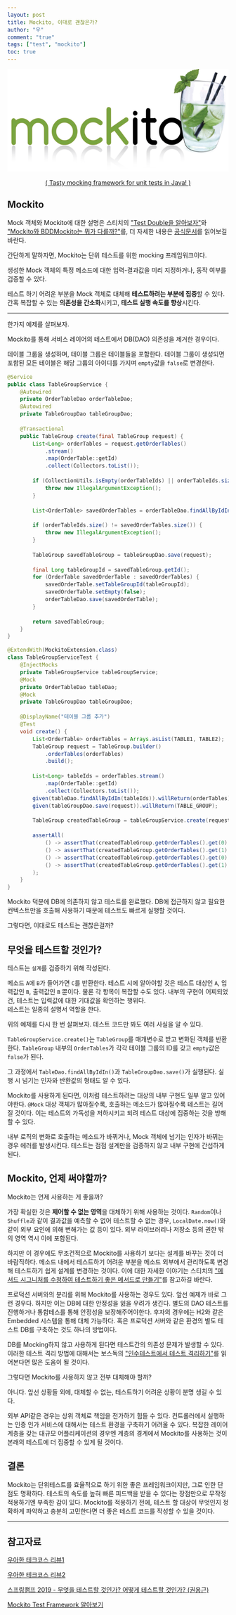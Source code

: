```yaml
---
layout: post
title: Mockito, 이대로 괜찮은가?
author: "우"
comment: "true"
tags: ["test", "mockito"]
toc: true
---
```


![mockito-logo](../images/2020-10-16-mockito-1.png)
<p style="text-align:center;">
<a href="https://site.mockito.org" target="_blank">( Tasty mocking framework for unit tests in Java! )</a>
</p>

## Mockito

Mock 객체와 Mockito에 대한 설명은 스티치의 ["Test Double을 알아보자"](https://woowacourse.github.io/javable/2020-09-19/what-is-test-double)와 ["Mockito와 BDDMockito는 뭐가 다를까?"](https://woowacourse.github.io/javable/2020-09-29/compare-mockito-bddmockito)를, 더 자세한 내용은 [공식문서](https://site.mockito.org)를 읽어보길 바란다.

간단하게 말하자면, Mockito는 단위 테스트를 위한 mocking 프레임워크이다. 

생성한 Mock 객체의 특정 메소드에 대한 입력-결과값을 미리 지정하거나, 동작 여부를 검증할 수 있다.

테스트 하기 어려운 부분을 Mock 객체로 대체해 **테스트하려는 부분에 집중**할 수 있다.
간혹 복잡할 수 있는 **의존성을 간소화**시키고, **테스트 실행 속도를 향상**시킨다.

---

한가지 예제를 살펴보자.

Mockito를 통해 서비스 레이어의 테스트에서 DB(DAO) 의존성을 제거한 경우이다.

테이블 그룹을 생성하며, 테이블 그룹은 테이블들을 포함한다.
테이블 그룹이 생성되면 포함된 모든 테이블은 해당 그룹의 아이디를 가지며 `empty`값을 `false`로 변경한다.

```java
@Service
public class TableGroupService {
    @Autowired
    private OrderTableDao orderTableDao;
    @Autowired
    private TableGroupDao tableGroupDao;

    @Transactional
    public TableGroup create(final TableGroup request) {
        List<Long> orderTables = request.getOrderTables()
            .stream()
            .map(OrderTable::getId)
            .collect(Collectors.toList());
    
        if (CollectionUtils.isEmpty(orderTableIds) || orderTableIds.size() < 2) {
            throw new IllegalArgumentException();
        }
    
        List<OrderTable> savedOrderTables = orderTableDao.findAllByIdIn(orderTableIds);
    
        if (orderTableIds.size() != savedOrderTables.size()) {
            throw new IllegalArgumentException();
        }
    
        TableGroup savedTableGroup = tableGroupDao.save(request);
    
        final Long tableGroupId = savedTableGroup.getId();
        for (OrderTable savedOrderTable : savedOrderTables) {
            savedOrderTable.setTableGroupId(tableGroupId);
            savedOrderTable.setEmpty(false);
            orderTableDao.save(savedOrderTable);
        }
    
        return savedTableGroup;
    }
}
```
```java
@ExtendWith(MockitoExtension.class)
class TableGroupServiceTest {
    @InjectMocks
    private TableGroupService tableGroupService;
    @Mock
    private OrderTableDao tableDao;
    @Mock
    private TableGroupDao tableGroupDao;
    
    @DisplayName("테이블 그룹 추가")
    @Test
    void create() {
        List<OrderTable> orderTables = Arrays.asList(TABLE1, TABLE2);
        TableGroup request = TableGroup.builder()
            .orderTables(orderTables)
            .build();

        List<Long> tableIds = orderTables.stream()
            .map(OrderTable::getId)
            .collect(Collectors.toList());
        given(tableDao.findAllByIdIn(tableIds)).willReturn(orderTables);
        given(tableGroupDao.save(request)).willReturn(TABLE_GROUP);
    
        TableGroup createdTableGroup = tableGroupService.create(request);
    
        assertAll(
            () -> assertThat(createdTableGroup.getOrderTables().get(0).getTableGroupId()).isEqualTo(TABLE_GROUP.getId()),
            () -> assertThat(createdTableGroup.getOrderTables().get(1).getTableGroupId()).isEqualTo(TABLE_GROUP.getId()),
            () -> assertThat(createdTableGroup.getOrderTables().get(0).isEmpty()).isFalse(),
            () -> assertThat(createdTableGroup.getOrderTables().get(1).isEmpty()).isFalse()
        );
    }
}
```

Mockito 덕분에 DB에 의존하지 않고 테스트를 완료했다. 
DB에 접근하지 않고 필요한 컨텍스트만을 호출해 사용하기 때문에 테스트도 빠르게 실행할 것이다.

그렇다면, 이대로도 테스트는 괜찮은걸까?

## 무엇을 테스트할 것인가?

테스트는 `설계`를 검증하기 위해 작성된다.

메소드 `A`에 `B`가 들어가면 `C`를 반환한다.
테스트 시에 알아야할 것은 테스트 대상인 `A`, 입력값인 `B`, 출력값인 `B` 뿐이다.
물론 각 항목이 복잡할 수도 있다.
내부의 구현이 어찌되었건, 테스트는 입력값에 대한 기대값을 확인하는 행위다.  
테스트는 일종의 설명서 역할을 한다.

위의 예제를 다시 한 번 살펴보자.
테스트 코드만 봐도 여러 사실을 알 수 있다.

`TableGroupService.create()`는 `TableGroup`를 매개변수로 받고 변화된 객체를 반환한다.
`TableGroup` 내부의 `OrderTables`가 각각 테이블 그룹의 ID를 갖고 `empty`값은 `false`가 된다.

그 과정에서 `TableDao.findAllByIdIn()`과 `TableGroupDao.save()`가 실행된다.
실행 시 넘기는 인자와 반환값의 형태도 알 수 있다.

Mockito를 사용하게 된다면, 이처럼 테스트하려는 대상의 내부 구현도 일부 알고 있어야한다.
`@Mock` 대상 객체가 많아질수록, 호출하는 메소드가 많아질수록 테스트는 길어질 것이다.
이는 테스트의 가독성을 저하시키고 되려 테스트 대상에 집중하는 것을 방해할 수 있다.

내부 로직의 변화로 호출하는 메소드가 바뀌거나, Mock 객체에 넘기는 인자가 바뀌는 경우 에러를 발생시킨다.
테스트는 점점 설계만을 검증하지 않고 내부 구현에 간섭하게 된다.

## Mockito, 언제 써야할까?

Mockito는 언제 사용하는 게 좋을까?

가장 확실한 것은 **제어할 수 없는 영역**을 대체하기 위해 사용하는 것이다.
`Random`이나 `Shuffle`과 같이 결과값을 예측할 수 없어 테스트할 수 없는 경우, `LocalDate.now()`와 같이 외부 요인에 의해 변해가는 값 등이 있다.
외부 라이브러리나 저장소 등의 권한 밖의 영역 역시 이에 포함된다.

하지만 이 경우에도 무조건적으로 Mockito를 사용하기 보다는 설계를 바꾸는 것이 더 바람직하다.
메소드 내에서 테스트하기 어려운 부분을 메소드 외부에서 관리하도록 변경해 테스트하기 쉽게 설계를 변경하는 것이다.
이에 대한 자세한 이야기는 스티치의 ["메서드 시그니처를 수정하여 테스트하기 좋은 메서드로 만들기"](https://woowacourse.github.io/javable/2020-05-07/appropriate_method_for_test_by_parameter)를 참고하길 바란다.

프로덕션 서버와의 분리를 위해 Mockito를 사용하는 경우도 있다.
앞선 예제가 바로 그런 경우다.
하지만 이는 DB에 대한 안정성을 잃을 우려가 생긴다.
별도의 DAO 테스트를 진행하거나 통합테스를 통해 안정성을 보장해주어야한다.
후자의 경우에는 H2와 같은 Embedded 시스템을 통해 대체 가능하다.
혹은 프로덕션 서버와 같은 환경의 별도 테스트 DB를 구축하는 것도 하나의 방법이다.

DB를 Mocking하지 않고 사용하게 된다면 테스트간의 의존성 문제가 발생할 수 있다.
이러한 테스트 격리 방법에 대해서는 보스독의 ["인수테스트에서 테스트 격리하기"](https://woowacourse.github.io/javable/2020-09-15/test-isolation)를 읽어본다면 많은 도움이 될 것이다.

그렇다면 Mockito를 사용하지 않고 전부 대체해야 할까?

아니다.
앞선 상황들 외에, 대체할 수 없는, 테스트하기 어려운 상황이 분명 생길 수 있다.

외부 API같은 경우는 상위 객체로 책임을 전가하기 힘들 수 있다.
컨트롤러에서 실행하는 인증 인가 서비스에 대해서는 테스트 환경을 구축하기 어려울 수 있다.
복잡한 레이어 계층을 갖는 대규모 어플리케이션의 경우엔 계층의 경계에서 Mockito를 사용하는 것이 본래의 테스트에 더 집중할 수 있게 될 것이다.

## 결론

Mockito는 단위테스트를 효율적으로 하기 위한 좋은 프레임워크이지만, 그로 인한 단점도 명확하다.
테스트의 속도를 높혀 빠른 피드백을 받을 수 있다는 장점만으로 무작정 적용하기엔 부족한 감이 있다.
Mockito를 적용하기 전에, 테스트 할 대상이 무엇인지 정확하게 파악하고 충분히 고민한다면 더 좋은 테스트 코드를 작성할 수 있을 것이다.

---

## 참고자료

[우아한 테크코스 리뷰1](https://github.com/woowacourse/jwp-refactoring/pull/2#discussion_r491075672)  

[우아한 테크코스 리뷰2](https://github.com/woowacourse/jwp-refactoring/pull/12#discussion_r503260073)

[스프링캠프 2019 - 무엇을 테스트할 것인가? 어떻게 테스트할 것인가? (권용근)](https://www.youtube.com/watch?v=YdtknE_yPk4)  

[Mockito Test Framework 알아보기](https://velog.io/@ausg/Mockito-Test-Framework-%EC%95%8C%EC%95%84%EB%B3%B4%EA%B8%B0)